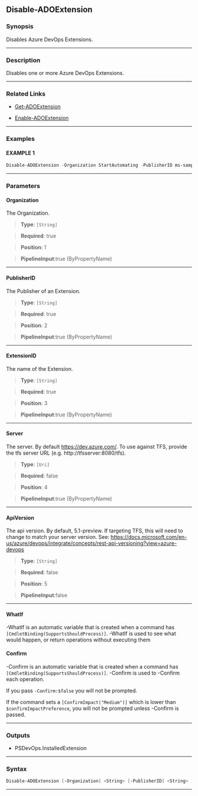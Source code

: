 Disable-ADOExtension
--------------------
### Synopsis
Disables Azure DevOps Extensions.

---
### Description

Disables one or more Azure DevOps Extensions.

---
### Related Links
* [Get-ADOExtension](Get-ADOExtension.md)



* [Enable-ADOExtension](Enable-ADOExtension.md)



---
### Examples
#### EXAMPLE 1
```PowerShell
Disable-ADOExtension -Organization StartAutomating -PublisherID ms-samples -ExtensionID samples-contributions-guide
```

---
### Parameters
#### **Organization**

The Organization.



> **Type**: ```[String]```

> **Required**: true

> **Position**: 1

> **PipelineInput**:true (ByPropertyName)



---
#### **PublisherID**

The Publisher of an Extension.



> **Type**: ```[String]```

> **Required**: true

> **Position**: 2

> **PipelineInput**:true (ByPropertyName)



---
#### **ExtensionID**

The name of the Extension.



> **Type**: ```[String]```

> **Required**: true

> **Position**: 3

> **PipelineInput**:true (ByPropertyName)



---
#### **Server**

The server.  By default https://dev.azure.com/.
To use against TFS, provide the tfs server URL (e.g. http://tfsserver:8080/tfs).



> **Type**: ```[Uri]```

> **Required**: false

> **Position**: 4

> **PipelineInput**:true (ByPropertyName)



---
#### **ApiVersion**

The api version.  By default, 5.1-preview.
If targeting TFS, this will need to change to match your server version.
See: https://docs.microsoft.com/en-us/azure/devops/integrate/concepts/rest-api-versioning?view=azure-devops



> **Type**: ```[String]```

> **Required**: false

> **Position**: 5

> **PipelineInput**:false



---
#### **WhatIf**
-WhatIf is an automatic variable that is created when a command has ```[CmdletBinding(SupportsShouldProcess)]```.
-WhatIf is used to see what would happen, or return operations without executing them
#### **Confirm**
-Confirm is an automatic variable that is created when a command has ```[CmdletBinding(SupportsShouldProcess)]```.
-Confirm is used to -Confirm each operation.
    
If you pass ```-Confirm:$false``` you will not be prompted.
    
    
If the command sets a ```[ConfirmImpact("Medium")]``` which is lower than ```$confirmImpactPreference```, you will not be prompted unless -Confirm is passed.

---
### Outputs
* PSDevOps.InstalledExtension




---
### Syntax
```PowerShell
Disable-ADOExtension [-Organization] <String> [-PublisherID] <String> [-ExtensionID] <String> [[-Server] <Uri>] [[-ApiVersion] <String>] [-WhatIf] [-Confirm] [<CommonParameters>]
```
---
